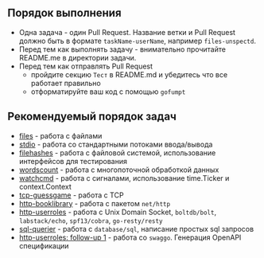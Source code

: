 ## Порядок выполнения

* Одна задача - один Pull Request. Название ветки и Pull Request должно быть в формате `taskName-userName`, например `files-unspectd`.
* Перед тем как выполнять задачу - внимательно прочитайте README.me в директории задачи.
* Перед тем как отправлять Pull Request
  * пройдите секцию `Тест` в README.md и убедитесь что все работает правильно
  * отформатируйте ваш код с помощью `gofumpt`

## Рекомендуемый порядок задач
* [files](files) - работа с файлами
* [stdio](stdio) - работа со стандартными потоками ввода/вывода
* [filehashes](filehashes) - работа с файловой системой, использование интерфейсов для тестирования
* [wordscount](wordscount) - работа с многопоточной обработкой данных
* [watchcmd](watchcmd) - работа с сигналами, использование time.Ticker и context.Context
* [tcp-guessgame](tcp-guessgame) - работа с TCP
* [http-booklibrary](http-booklibrary) - работа с пакетом `net/http`
* [http-userroles](http-userroles) - работа с Unix Domain Socket, `boltdb/bolt`, `labstack/echo`, `spf13/cobra`, `go-resty/resty`
* [sql-querier](sql-querier) - работа с `database/sql`, написание простых sql запросов
* [http-userroles: follow-up 1](http-userroles) - работа со `swaggo`. Генерация OpenAPI спецификации